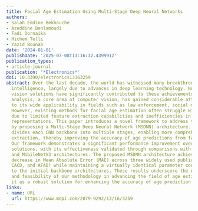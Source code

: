 ```yaml
---
title: Facial Age Estimation Using Multi-Stage Deep Neural Networks
authors:
- Salah Eddine Bekhouche
- Azeddine Benlamoudi
- Fadi Dornaika
- Hichem Telli
- Yazid Bounab
date: '2024-01-01'
publishDate: '2025-07-08T13:16:32.439991Z'
publication_types:
- article-journal
publication: '*Electronics*'
doi: 10.3390/electronics13163259
abstract: Over the last decade, the world has witnessed many breakthroughs in artificial
  intelligence, largely due to advances in deep learning technology. Notably, computer
  vision solutions have significantly contributed to these achievements. Human face
  analysis, a core area of computer vision, has gained considerable attention due
  to its wide applicability in fields such as law enforcement, social media, and marketing.
  However, existing methods for facial age estimation often struggle with accuracy
  due to limited feature extraction capabilities and inefficiencies in learning hierarchical
  representations. This paper introduces a novel framework to address these issues
  by proposing a Multi-Stage Deep Neural Network (MSDNN) architecture. The MSDNN architecture
  divides each CNN backbone into multiple stages, enabling more comprehensive feature
  extraction, thereby improving the accuracy of age predictions from facial images.
  Our framework demonstrates a significant performance improvement over traditional
  solutions, with its effectiveness validated through comparisons with the EfficientNet
  and MobileNetV3 architectures. The proposed MSDNN architecture achieves a notable
  decrease in Mean Absolute Error (MAE) across three widely used public datasets (MORPH2,
  CACD, and AFAD) while maintaining a virtually identical parameter count compared
  to the initial backbone architectures. These results underscore the effectiveness
  and feasibility of our methodology in advancing the field of age estimation, showcasing
  it as a robust solution for enhancing the accuracy of age prediction algorithms.
links:
- name: URL
  url: https://www.mdpi.com/2079-9292/13/16/3259
---
```

